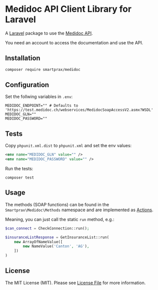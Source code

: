 # Medidoc API Client Library for Laravel

A [Laravel](https://laravel.com/) package to use the [Medidoc API](http://api.medidoc.ch/introduction/how-to-use-medidoc/).

You need an account to access the documentation and use the API.

## Installation

```bash
composer require smartprax/medidoc
```

## Configuration

Set the follwing variables in `.env`:

```shell
MEDIDOC_ENDPOINT="" # Defaults to 'https://test.medidoc.ch/webservices/MedidocSoapAccessV2.asmx?WSDL'
MEDIDOC_GLN=""
MEDIDOC_PASSWORD=""
```

## Tests

Copy `phpunit.xml.dist` to `phpunit.xml` and set the env values:

```xml
<env name="MEDIDOC_GLN" value="" />
<env name="MEDIDOC_PASSWORD" value="" />
```

Run the tests:

```shell
composer test
```

## Usage

The methods (SOAP functions) can be found in the `Smartprax\Medidoc\Methods` namespace and are implemented as [Actions](https://laravelactions.com/).

Meaning, you can just call the static `run` method, e.g.:

```php
$can_connect = CheckConnection::run();

$insuranceListResponse = GetInsuranceList::run(
    new ArrayOfNameValue([
        new NameValue('Canton', 'AG'),
    ])
)
```

## License

The MIT License (MIT). Please see [License File](LICENSE.md) for more information.
